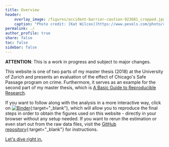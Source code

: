 ```yaml
---
title: Overview
header:
    overlay_image: /figures/accident-barrier-caution-923681_cropped.jpg
    caption: "Photo credit: [Kat Wilcox](https://www.pexels.com/photo/crime-scene-do-not-cross-signage-923681/)"
permalink: ./
author_profile: true
share: false
toc: false
sidebar: false
---
```

**ATTENTION**: This is a work in progress and subject to major changes.

This website is one of two parts of my master thesis (2018) at the University of Zurich and presents an evaluation of the effect of Chicago's Safe Passage program on crime. Furthermore, it serves as an example for the second part of my master thesis, which is [A Basic Guide to Reproducible Research](https://binste.github.io/basic_reproducibility_guide/).

If you want to follow along with the analysis in a more interactive way, click on [![Binder](https://mybinder.org/badge.svg)](https://mybinder.org/v2/gh/binste/chicago_safepassage_evaluation/master?filepath=notebooks%2F5_analysis%2F1.0-binste-analyze-crime-results-census-block-level.ipynb){:target="_blank"}, which will allow you to reproduce the final steps in order to obtain the figures used on this website - directly in your browser without any setup needed. If you want to rerun the estimation or even start out from the raw data files, visit the [GitHub repository](https://github.com/binste/chicago_safepassage_evaluation){:target="_blank"} for instructions.

[Let's dive right in.](./introduction.md)
